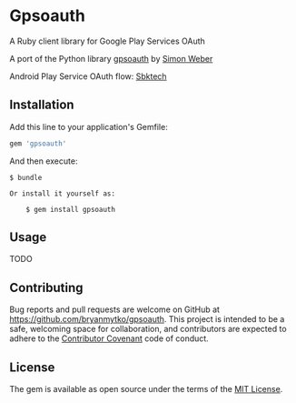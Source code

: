# Gpsoauth

A Ruby client library for Google Play Services OAuth

A port of the Python library [gpsoauth](https://github.com/simon-weber/gpsoauth) by [Simon Weber](https://github.com/simon-weber)

Android Play Service OAuth flow: [Sbktech](https://sbktech.blogspot.com/2014/01/inside-android-play-services-magic.html)

## Installation

Add this line to your application's Gemfile:

```ruby
gem 'gpsoauth'
```

And then execute:

    $ bundle

    Or install it yourself as:

        $ gem install gpsoauth

## Usage

TODO

## Contributing

Bug reports and pull requests are welcome on GitHub at https://github.com/bryanmytko/gpsoauth. This project is intended to be a safe, welcoming space for collaboration, and contributors are expected to adhere to the [Contributor Covenant](http://contributor-covenant.org) code of conduct.


## License

The gem is available as open source under the terms of the [MIT License](http://opensource.org/licenses/MIT).

